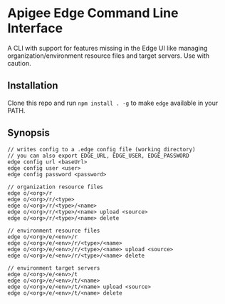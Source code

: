 # Apigee Edge Command Line Interface

A CLI with support for features missing in the Edge UI like managing
organization/environment resource files and target servers.
Use with caution.

## Installation

Clone this repo and run `npm install . -g`
to make `edge` available in your PATH.

## Synopsis

```
// writes config to a .edge config file (working directory)
// you can also export EDGE_URL, EDGE_USER, EDGE_PASSWORD
edge config url <baseUrl>
edge config user <user>
edge config password <password>

// organization resource files
edge o/<org>/r
edge o/<org>/r/<type>
edge o/<org>/r/<type>/<name>
edge o/<org>/r/<type>/<name> upload <source>
edge o/<org>/r/<type>/<name> delete

// environment resource files
edge o/<org>/e/<env>/r
edge o/<org>/e/<env>/r/<type>/<name>
edge o/<org>/e/<env>/r/<type>/<name> upload <source>
edge o/<org>/e/<env>/r/<type>/<name> delete

// environment target servers
edge o/<org>/e/<env>/t
edge o/<org>/e/<env>/t/<name>
edge o/<org>/e/<env>/t/<name> upload <source>
edge o/<org>/e/<env>/t/<name> delete
```
